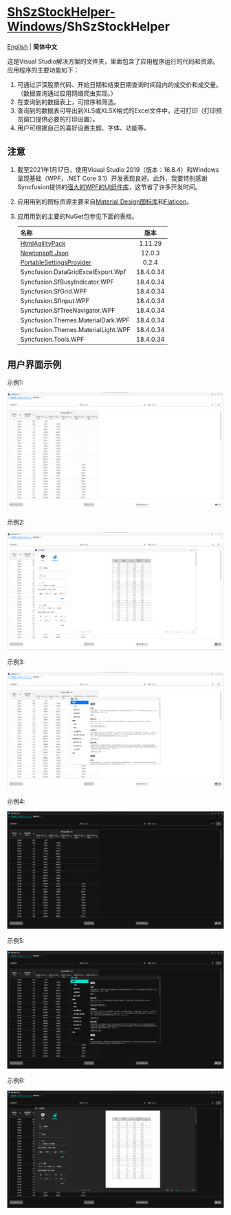 # [ShSzStockHelper-Windows](https://github.com/ArvinZJC/ShSzStockHelper-Windows)/ShSzStockHelper

[English](https://github.com/ArvinZJC/ShSzStockHelper-Windows/blob/master/ShSzStockHelper/README.md) | **简体中文**

这是Visual Studio解决方案的文件夹，里面包含了应用程序运行的代码和资源。应用程序的主要功能如下：

1. 可通过沪深股票代码、开始日期和结束日期查询时间段内的成交价和成交量。（数据查询通过应用网络爬虫实现。）
2. 在查询到的数据表上，可排序和筛选。
3. 查询到的数据表可导出到XLS或XLSX格式的Excel文件中，还可打印（打印预览窗口提供必要的打印设置）。
4. 用户可根据自己的喜好设置主题、字体、功能等。

## 注意

1. 截至2021年1月17日，使用Visual Studio 2019（版本：16.8.4）和Windows呈现基础（WPF，.NET Core 3.1）开发表现良好。此外，我要特别感谢Syncfusion提供的[强大的WPF的UI组件库](https://www.syncfusion.com/wpf-ui-controls)，这节省了许多开发时间。
2. 应用用到的图标资源主要来自[Material Design图标库](https://material.io/resources/icons/?style=baseline)和[Flaticon](https://www.flaticon.com/)。
3. 应用用到的主要的NuGet包参见下面的表格。

    | 名称 | 版本 |
    | :-- | :--: |
    | [HtmlAgilityPack](https://html-agility-pack.net/) | 1.11.29 |
    | [Newtonsoft.Json](https://www.newtonsoft.com/json) | 12.0.3 |
    | [PortableSettingsProvider](https://github.com/Bluegrams/SettingsProviders) | 0.2.4 |
    | Syncfusion.DataGridExcelExport.Wpf | 18.4.0.34 |
    | Syncfusion.SfBusyIndicator.WPF | 18.4.0.34 |
    | Syncfusion.SfGrid.WPF | 18.4.0.34 |
    | Syncfusion.SfInput.WPF | 18.4.0.34 |
    | Syncfusion.SfTreeNavigator.WPF | 18.4.0.34 |
    | Syncfusion.Themes.MaterialDark.WPF | 18.4.0.34 |
    | Syncfusion.Themes.MaterialLight.WPF | 18.4.0.34 |
    | Syncfusion.Tools.WPF | 18.4.0.34 |

## 用户界面示例

示例1:

![UI1.png](./Images_README/UI1.png)

示例2:

![UI2.png](./Images_README/UI2.png)

示例3:

![UI3.png](./Images_README/UI3.png)

示例4:

![UI4.png](./Images_README/UI4.png)

示例5:

![UI5.png](./Images_README/UI5.png)

示例6:

![UI6.png](./Images_README/UI6.png)
